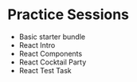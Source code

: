 # Practice Sessions

- Basic starter bundle
- React Intro
- React Components
- React Cocktail Party
- React Test Task
